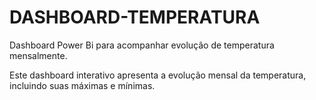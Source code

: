 # DASHBOARD-TEMPERATURA
Dashboard Power Bi para acompanhar evolução de temperatura mensalmente. 

Este dashboard interativo apresenta a evolução mensal da temperatura, incluindo suas máximas e mínimas.
